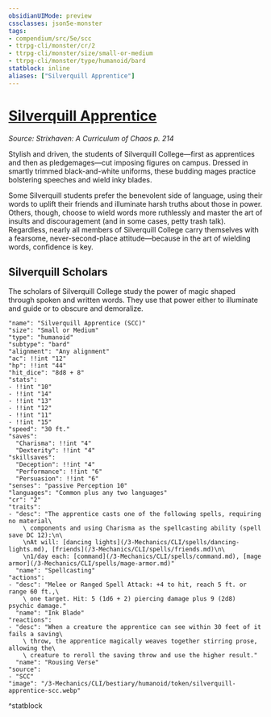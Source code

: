 ```yaml
---
obsidianUIMode: preview
cssclasses: json5e-monster
tags:
- compendium/src/5e/scc
- ttrpg-cli/monster/cr/2
- ttrpg-cli/monster/size/small-or-medium
- ttrpg-cli/monster/type/humanoid/bard
statblock: inline
aliases: ["Silverquill Apprentice"]
---
```

# [Silverquill Apprentice](3-Mechanics\CLI\bestiary\humanoid/silverquill-apprentice-scc.md)
*Source: Strixhaven: A Curriculum of Chaos p. 214*  

Stylish and driven, the students of Silverquill College—first as apprentices and then as pledgemages—cut imposing figures on campus. Dressed in smartly trimmed black-and-white uniforms, these budding mages practice bolstering speeches and wield inky blades.

Some Silverquill students prefer the benevolent side of language, using their words to uplift their friends and illuminate harsh truths about those in power. Others, though, choose to wield words more ruthlessly and master the art of insults and discouragement (and in some cases, petty trash talk). Regardless, nearly all members of Silverquill College carry themselves with a fearsome, never-second-place attitude—because in the art of wielding words, confidence is key.

## Silverquill Scholars

The scholars of Silverquill College study the power of magic shaped through spoken and written words. They use that power either to illuminate and guide or to obscure and demoralize.

```statblock
"name": "Silverquill Apprentice (SCC)"
"size": "Small or Medium"
"type": "humanoid"
"subtype": "bard"
"alignment": "Any alignment"
"ac": !!int "12"
"hp": !!int "44"
"hit_dice": "8d8 + 8"
"stats":
- !!int "10"
- !!int "14"
- !!int "13"
- !!int "12"
- !!int "11"
- !!int "15"
"speed": "30 ft."
"saves":
  "Charisma": !!int "4"
  "Dexterity": !!int "4"
"skillsaves":
  "Deception": !!int "4"
  "Performance": !!int "6"
  "Persuasion": !!int "6"
"senses": "passive Perception 10"
"languages": "Common plus any two languages"
"cr": "2"
"traits":
- "desc": "The apprentice casts one of the following spells, requiring no material\
    \ components and using Charisma as the spellcasting ability (spell save DC 12):\n\
    \nAt will: [dancing lights](/3-Mechanics/CLI/spells/dancing-lights.md), [friends](/3-Mechanics/CLI/spells/friends.md)\n\
    \n1/day each: [command](/3-Mechanics/CLI/spells/command.md), [mage armor](/3-Mechanics/CLI/spells/mage-armor.md)"
  "name": "Spellcasting"
"actions":
- "desc": "Melee or Ranged Spell Attack: +4 to hit, reach 5 ft. or range 60 ft.,\
    \ one target. Hit: 5 (1d6 + 2) piercing damage plus 9 (2d8) psychic damage."
  "name": "Ink Blade"
"reactions":
- "desc": "When a creature the apprentice can see within 30 feet of it fails a saving\
    \ throw, the apprentice magically weaves together stirring prose, allowing the\
    \ creature to reroll the saving throw and use the higher result."
  "name": "Rousing Verse"
"source":
- "SCC"
"image": "/3-Mechanics/CLI/bestiary/humanoid/token/silverquill-apprentice-scc.webp"
```
^statblock